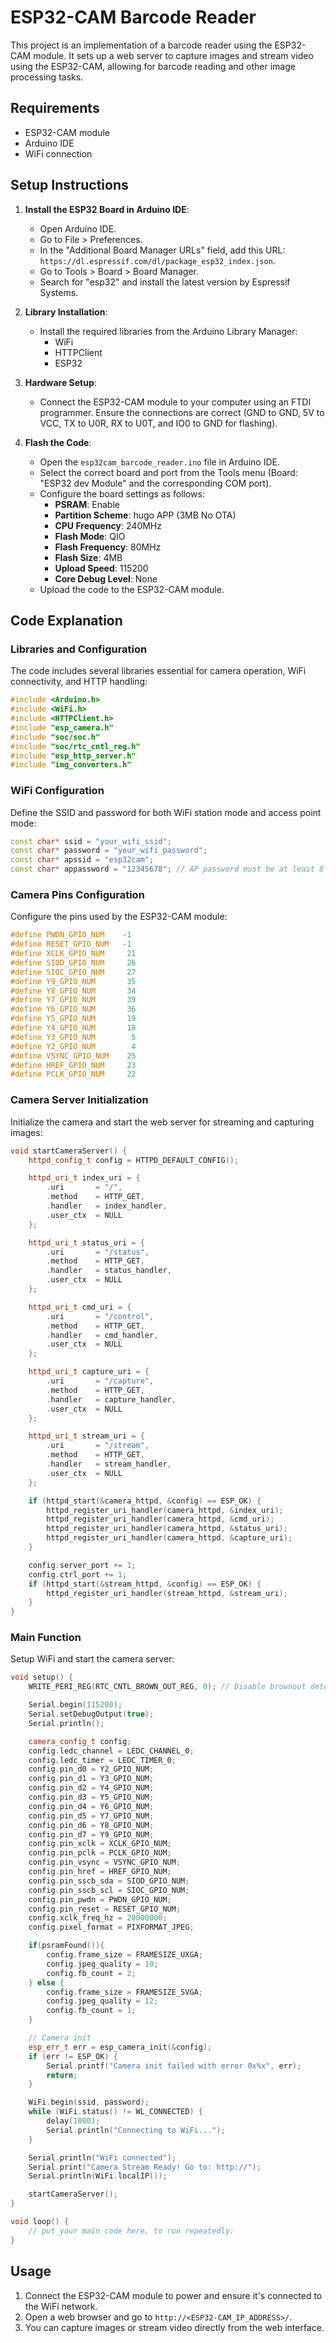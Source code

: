 # ESP32-CAM Barcode Reader

This project is an implementation of a barcode reader using the ESP32-CAM module. It sets up a web server to capture images and stream video using the ESP32-CAM, allowing for barcode reading and other image processing tasks.

## Requirements

- ESP32-CAM module
- Arduino IDE
- WiFi connection

## Setup Instructions

1. **Install the ESP32 Board in Arduino IDE**:
    - Open Arduino IDE.
    - Go to File > Preferences.
    - In the "Additional Board Manager URLs" field, add this URL: `https://dl.espressif.com/dl/package_esp32_index.json`.
    - Go to Tools > Board > Board Manager.
    - Search for "esp32" and install the latest version by Espressif Systems.

2. **Library Installation**:
    - Install the required libraries from the Arduino Library Manager:
        - WiFi
        - HTTPClient
        - ESP32

3. **Hardware Setup**:
    - Connect the ESP32-CAM module to your computer using an FTDI programmer. Ensure the connections are correct (GND to GND, 5V to VCC, TX to U0R, RX to U0T, and IO0 to GND for flashing).

4. **Flash the Code**:
    - Open the `esp32cam_barcode_reader.ino` file in Arduino IDE.
    - Select the correct board and port from the Tools menu (Board: "ESP32 dev Module" and the corresponding COM port).
    - Configure the board settings as follows:
        - **PSRAM**: Enable
        - **Partition Scheme**: hugo APP (3MB No OTA)
        - **CPU Frequency**: 240MHz
        - **Flash Mode**: QIO
        - **Flash Frequency**: 80MHz
        - **Flash Size**: 4MB
        - **Upload Speed**: 115200
        - **Core Debug Level**: None
    - Upload the code to the ESP32-CAM module.

## Code Explanation

### Libraries and Configuration

The code includes several libraries essential for camera operation, WiFi connectivity, and HTTP handling:

```cpp
#include <Arduino.h>
#include <WiFi.h>
#include <HTTPClient.h>
#include "esp_camera.h"
#include "soc/soc.h"
#include "soc/rtc_cntl_reg.h"
#include "esp_http_server.h"
#include "img_converters.h"
```

### WiFi Configuration

Define the SSID and password for both WiFi station mode and access point mode:

```cpp
const char* ssid = "your_wifi_ssid";
const char* password = "your_wifi_password";
const char* apssid = "esp32cam";
const char* appassword = "12345678"; // AP password must be at least 8 characters
```

### Camera Pins Configuration

Configure the pins used by the ESP32-CAM module:

```cpp
#define PWDN_GPIO_NUM    -1
#define RESET_GPIO_NUM   -1
#define XCLK_GPIO_NUM     21
#define SIOD_GPIO_NUM     26
#define SIOC_GPIO_NUM     27
#define Y9_GPIO_NUM       35
#define Y8_GPIO_NUM       34
#define Y7_GPIO_NUM       39
#define Y6_GPIO_NUM       36
#define Y5_GPIO_NUM       19
#define Y4_GPIO_NUM       18
#define Y3_GPIO_NUM        5
#define Y2_GPIO_NUM        4
#define VSYNC_GPIO_NUM    25
#define HREF_GPIO_NUM     23
#define PCLK_GPIO_NUM     22
```

### Camera Server Initialization

Initialize the camera and start the web server for streaming and capturing images:

```cpp
void startCameraServer() {
    httpd_config_t config = HTTPD_DEFAULT_CONFIG();

    httpd_uri_t index_uri = {
        .uri       = "/",
        .method    = HTTP_GET,
        .handler   = index_handler,
        .user_ctx  = NULL
    };

    httpd_uri_t status_uri = {
        .uri       = "/status",
        .method    = HTTP_GET,
        .handler   = status_handler,
        .user_ctx  = NULL
    };

    httpd_uri_t cmd_uri = {
        .uri       = "/control",
        .method    = HTTP_GET,
        .handler   = cmd_handler,
        .user_ctx  = NULL
    };

    httpd_uri_t capture_uri = {
        .uri       = "/capture",
        .method    = HTTP_GET,
        .handler   = capture_handler,
        .user_ctx  = NULL
    };

    httpd_uri_t stream_uri = {
        .uri       = "/stream",
        .method    = HTTP_GET,
        .handler   = stream_handler,
        .user_ctx  = NULL
    };

    if (httpd_start(&camera_httpd, &config) == ESP_OK) {
        httpd_register_uri_handler(camera_httpd, &index_uri);
        httpd_register_uri_handler(camera_httpd, &cmd_uri);
        httpd_register_uri_handler(camera_httpd, &status_uri);
        httpd_register_uri_handler(camera_httpd, &capture_uri);
    }

    config.server_port += 1;
    config.ctrl_port += 1;
    if (httpd_start(&stream_httpd, &config) == ESP_OK) {
        httpd_register_uri_handler(stream_httpd, &stream_uri);
    }
}
```

### Main Function

Setup WiFi and start the camera server:

```cpp
void setup() {
    WRITE_PERI_REG(RTC_CNTL_BROWN_OUT_REG, 0); // Disable brownout detector

    Serial.begin(115200);
    Serial.setDebugOutput(true);
    Serial.println();

    camera_config_t config;
    config.ledc_channel = LEDC_CHANNEL_0;
    config.ledc_timer = LEDC_TIMER_0;
    config.pin_d0 = Y2_GPIO_NUM;
    config.pin_d1 = Y3_GPIO_NUM;
    config.pin_d2 = Y4_GPIO_NUM;
    config.pin_d3 = Y5_GPIO_NUM;
    config.pin_d4 = Y6_GPIO_NUM;
    config.pin_d5 = Y7_GPIO_NUM;
    config.pin_d6 = Y8_GPIO_NUM;
    config.pin_d7 = Y9_GPIO_NUM;
    config.pin_xclk = XCLK_GPIO_NUM;
    config.pin_pclk = PCLK_GPIO_NUM;
    config.pin_vsync = VSYNC_GPIO_NUM;
    config.pin_href = HREF_GPIO_NUM;
    config.pin_sscb_sda = SIOD_GPIO_NUM;
    config.pin_sscb_scl = SIOC_GPIO_NUM;
    config.pin_pwdn = PWDN_GPIO_NUM;
    config.pin_reset = RESET_GPIO_NUM;
    config.xclk_freq_hz = 20000000;
    config.pixel_format = PIXFORMAT_JPEG;

    if(psramFound()){
        config.frame_size = FRAMESIZE_UXGA;
        config.jpeg_quality = 10;
        config.fb_count = 2;
    } else {
        config.frame_size = FRAMESIZE_SVGA;
        config.jpeg_quality = 12;
        config.fb_count = 1;
    }

    // Camera init
    esp_err_t err = esp_camera_init(&config);
    if (err != ESP_OK) {
        Serial.printf("Camera init failed with error 0x%x", err);
        return;
    }

    WiFi.begin(ssid, password);
    while (WiFi.status() != WL_CONNECTED) {
        delay(1000);
        Serial.println("Connecting to WiFi...");
    }

    Serial.println("WiFi connected");
    Serial.print("Camera Stream Ready! Go to: http://");
    Serial.println(WiFi.localIP());

    startCameraServer();
}

void loop() {
    // put your main code here, to run repeatedly:
}
```

## Usage

1. Connect the ESP32-CAM module to power and ensure it's connected to the WiFi network.
2. Open a web browser and go to `http://<ESP32-CAM_IP_ADDRESS>/`.
3. You can capture images or stream video directly from the web interface.

